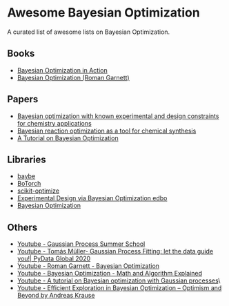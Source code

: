# Awesome Bayesian Optimization
A curated list of awesome lists on Bayesian Optimization.

## Books
* [Bayesian Optimization in Action](https://www.manning.com/books/bayesian-optimization-in-action?ar=true&lpse=A)
* [Bayesian Optimization (Roman Garnett)](https://bayesoptbook.com/)

## Papers
* [Bayesian optimization with known experimental and design constraints for chemistry applications](https://pubs.rsc.org/en/content/articlehtml/2022/dd/d2dd00028h)
* [Bayesian reaction optimization as a tool for chemical synthesis](https://doyle.chem.ucla.edu/wp-content/uploads/2021/02/58.-Bayesian-reaction-optimization-as-a-tool-for-chemical-synthesis.pdf)
* [A Tutorial on Bayesian Optimization](https://arxiv.org/abs/1807.02811)
## Libraries
* [baybe](https://github.com/emdgroup/baybe)
* [BoTorch](https://botorch.org/)
* [scikit-optimize](https://scikit-optimize.github.io/stable/index.html)
* [Experimental Design via Bayesian Optimization edbo](https://github.com/b-shields/edbo)
* [Bayesian Optimization](https://github.com/bayesian-optimization/BayesianOptimization)


## Others
* [Youtube - Gaussian Process Summer School](https://www.youtube.com/@gaussianprocesssummerschoo7738/playlists)
* [Youtube - Tomás Müller- Gaussian Process Fitting: let the data guide you!| PyData Global 2020](https://www.youtube.com/watch?v=eokV-P8Osms&list=PLG2mFGwiVyKJ56HPoLz-GLX6H-aFlcatv)
* [Youtube - Roman Garnett - Bayesian Optimization](https://www.youtube.com/watch?v=wZODGJzKmD0)
* [Youtube - Bayesian Optimization - Math and Algorithm Explained](https://www.youtube.com/watch?v=ECNU4WIuhSE&t=0s)
* [Youtube - A tutorial on Bayesian optimization with Gaussian processes](https://www.youtube.com/watch?v=VWLI1jthE24)\
* [Youtube - Efficient Exploration in Bayesian Optimization – Optimism and Beyond by Andreas Krause](https://www.youtube.com/watch?v=p_PK1CuEuAE)
